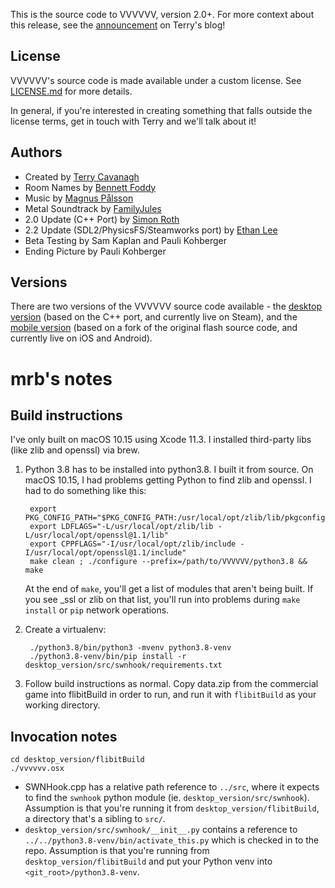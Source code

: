 This is the source code to VVVVVV, version 2.0+. For more context about this release, see the [announcement](http://distractionware.com/blog/2020/01/vvvvvv-is-now-open-source/) on Terry's blog!

License
-------
VVVVVV's source code is made available under a custom license. See [LICENSE.md](LICENSE.md) for more details.

In general, if you're interested in creating something that falls outside the license terms, get in touch with Terry and we'll talk about it!

Authors
-------
- Created by [Terry Cavanagh](http://distractionware.com/)
- Room Names by [Bennett Foddy](http://www.foddy.net)
- Music by [Magnus Pålsson](http://souleye.madtracker.net/)
- Metal Soundtrack by [FamilyJules](http://familyjules7x.com/)
- 2.0 Update (C++ Port) by [Simon Roth](http://www.machinestudios.co.uk)
- 2.2 Update (SDL2/PhysicsFS/Steamworks port) by [Ethan Lee](http://www.flibitijibibo.com/)
- Beta Testing by Sam Kaplan and Pauli Kohberger
- Ending Picture by Pauli Kohberger

Versions
------------
There are two versions of the VVVVVV source code available - the [desktop version](https://github.com/TerryCavanagh/VVVVVV/tree/master/desktop_version) (based on the C++ port, and currently live on Steam), and the [mobile version](https://github.com/TerryCavanagh/VVVVVV/tree/master/mobile_version) (based on a fork of the original flash source code, and currently live on iOS and Android).


# mrb's notes

## Build instructions

I've only built on macOS 10.15 using Xcode 11.3. I installed third-party libs (like zlib and openssl) via brew.

1. Python 3.8 has to be installed into python3.8. I built it from source. On macOS 10.15, I had problems getting Python to find zlib and openssl. I had to do something like this:

        export PKG_CONFIG_PATH="$PKG_CONFIG_PATH:/usr/local/opt/zlib/lib/pkgconfig:/usr/local/opt/openssl@1.1/lib/pkgconfig"
        export LDFLAGS="-L/usr/local/opt/zlib/lib -L/usr/local/opt/openssl@1.1/lib"
        export CPPFLAGS="-I/usr/local/opt/zlib/include -I/usr/local/opt/openssl@1.1/include"
        make clean ; ./configure --prefix=/path/to/VVVVVV/python3.8 && make

    At the end of `make`, you'll get a list of modules that aren't being built. If you see _ssl or zlib on that list, you'll run into problems during `make install` or `pip` network operations.

2. Create a virtualenv:

        ./python3.8/bin/python3 -mvenv python3.8-venv
        ./python3.8-venv/bin/pip install -r desktop_version/src/swnhook/requirements.txt

3. Follow build instructions as normal. Copy data.zip from the commercial game into flibitBuild in order to run, and run it with `flibitBuild` as your working directory.

## Invocation notes

    cd desktop_version/flibitBuild
    ./vvvvvv.osx

* SWNHook.cpp has a relative path reference to `../src`, where it expects to find the `swnhook` python module (ie. `desktop_version/src/swnhook`). Assumption is that you're running it from `desktop_version/flibitBuild`, a directory that's a sibling to `src/`.
* `desktop_version/src/swnhook/__init__.py` contains a reference to `../../python3.8-venv/bin/activate_this.py` which is checked in to the repo. Assumption is that you're running from `desktop_version/flibitBuild` and put your Python venv into `<git_root>/python3.8-venv`.
